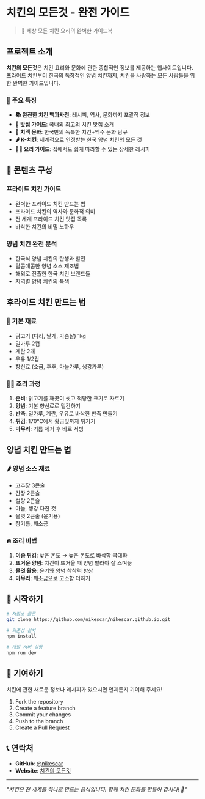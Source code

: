 # 치킨의 모든것 - 완전 가이드

> 🍗 세상 모든 치킨 요리의 완벽한 가이드북

## 프로젝트 소개

**치킨의 모든것**은 치킨 요리와 문화에 관한 종합적인 정보를 제공하는 웹사이트입니다. 프라이드 치킨부터 한국의 독창적인 양념 치킨까지, 치킨을 사랑하는 모든 사람들을 위한 완벽한 가이드입니다.

### 🌟 주요 특징

- **📚 완전한 치킨 백과사전**: 레시피, 역사, 문화까지 포괄적 정보
- **🏪 맛집 가이드**: 국내외 최고의 치킨 맛집 소개
- **🍺 치맥 문화**: 한국만의 독특한 치킨+맥주 문화 탐구
- **🌶️ K-치킨**: 세계적으로 인정받는 한국 양념 치킨의 모든 것
- **👨‍🍳 요리 가이드**: 집에서도 쉽게 따라할 수 있는 상세한 레시피

## 📖 콘텐츠 구성

### 프라이드 치킨 가이드
- 완벽한 프라이드 치킨 만드는 법
- 프라이드 치킨의 역사와 문화적 의미
- 전 세계 프라이드 치킨 맛집 목록
- 바삭한 치킨의 비밀 노하우

### 양념 치킨 완전 분석
- 한국식 양념 치킨의 탄생과 발전
- 달콤매콤한 양념 소스 제조법
- 해외로 진출한 한국 치킨 브랜드들
- 지역별 양념 치킨의 특색

## 후라이드 치킨 만드는 법

### 🥘 기본 재료
- 닭고기 (다리, 날개, 가슴살) 1kg
- 밀가루 2컵
- 계란 2개
- 우유 1/2컵
- 향신료 (소금, 후추, 마늘가루, 생강가루)

### 👨‍🍳 조리 과정
1. **준비**: 닭고기를 깨끗이 씻고 적당한 크기로 자르기
2. **양념**: 기본 향신료로 밑간하기
3. **반죽**: 밀가루, 계란, 우유로 바삭한 반죽 만들기
4. **튀김**: 170°C에서 황금빛까지 튀기기
5. **마무리**: 기름 제거 후 바로 서빙

## 양념 치킨 만드는 법

### 🌶️ 양념 소스 재료
- 고추장 3큰술
- 간장 2큰술  
- 설탕 2큰술
- 마늘, 생강 다진 것
- 물엿 2큰술 (윤기용)
- 참기름, 깨소금

### 🔥 조리 비법
1. **이중 튀김**: 낮은 온도 → 높은 온도로 바삭함 극대화
2. **뜨거운 양념**: 치킨이 뜨거울 때 양념 발라야 잘 스며듦
3. **물엿 활용**: 윤기와 양념 착착력 향상
4. **마무리**: 깨소금으로 고소함 더하기

## 🚀 시작하기

```bash
# 저장소 클론
git clone https://github.com/nikescar/nikescar.github.io.git

# 의존성 설치
npm install

# 개발 서버 실행
npm run dev
```

## 🤝 기여하기

치킨에 관한 새로운 정보나 레시피가 있으시면 언제든지 기여해 주세요!

1. Fork the repository
2. Create a feature branch
3. Commit your changes
4. Push to the branch
5. Create a Pull Request

## 📞 연락처

- **GitHub**: [@nikescar](https://github.com/nikescar)
- **Website**: [치킨의 모든것](https://nikescar.github.io)

---

*"치킨은 전 세계를 하나로 만드는 음식입니다. 함께 치킨 문화를 만들어 갑시다! 🍗"*